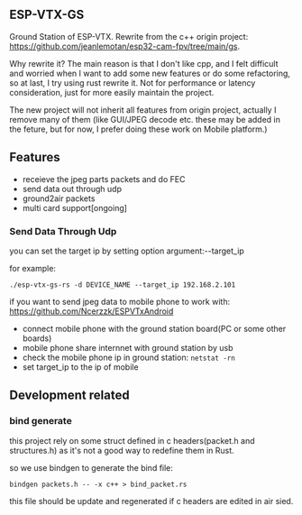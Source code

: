## ESP-VTX-GS

Ground Station of ESP-VTX. Rewrite from the c++ origin project: https://github.com/jeanlemotan/esp32-cam-fpv/tree/main/gs.

Why rewrite it? The main reason is that I don't like cpp, and I felt difficult and worried when I want to add some new features or do some refactoring,
so at last, I try using rust rewrite it. Not for performance or latency consideration, just for more easily maintain the project.

The new project will not inherit all features from origin project, actually I remove many of them (like GUI/JPEG decode etc. these may be added in the feture,
but for now, I prefer doing these work on Mobile platform.)

## Features
- receieve the jpeg parts packets and do FEC
- send data out through udp
- ground2air packets
- multi card support[ongoing]

### Send Data Through Udp
you can set the target ip by setting option argument:--target_ip

for example:
```
./esp-vtx-gs-rs -d DEVICE_NAME --target_ip 192.168.2.101
```

if you want to send jpeg data to mobile phone to work with:
https://github.com/Ncerzzk/ESPVTxAndroid

- connect mobile phone with the ground station board(PC or some other boards)
- mobile phone share internnet with ground station by usb
- check the mobile phone ip in ground station: `netstat -rn`
- set target_ip to the ip of mobile

## Development related
### bind generate
this project rely on some struct defined in c headers(packet.h and structures.h) as it's not a good way to redefine them in Rust.

so we use bindgen to generate the bind file:

```
bindgen packets.h -- -x c++ > bind_packet.rs
```

this file should be update and regenerated if c headers are edited in air sied.
